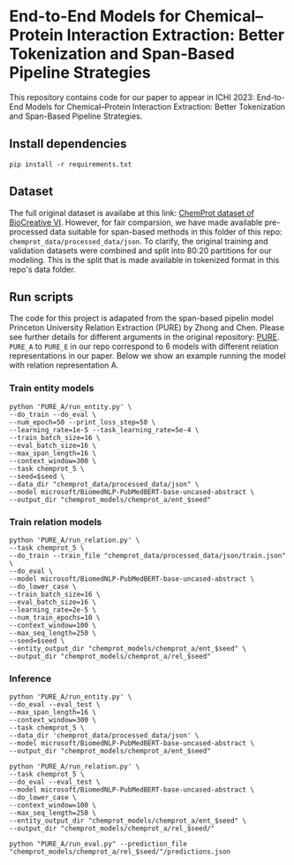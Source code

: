 # End-to-End Models for Chemical–Protein Interaction Extraction: Better Tokenization and Span-Based Pipeline Strategies

This repository contains code for our paper to appear in ICHI 2023: End-to-End Models for Chemical–Protein Interaction Extraction: Better Tokenization and Span-Based Pipeline Strategies.

## Install dependencies
```
pip install -r requirements.txt
```
## Dataset
The full original dataset is availabe at this link: [ChemProt dataset of BioCreative VI](https://biocreative.bioinformatics.udel.edu/tasks/biocreative-vi/track-5/). However, for fair comparsion, we have made available pre-processed data suitable for span-based methods in this folder of this repo: `chemprot_data/processed_data/json`. To clarify, the original training and validation datasets were combined and split into 80:20 partitions for our modeling. This is the split that is made available in tokenized format in this repo's data folder. 

## Run scripts
The code for this project is adapated from the span-based pipelin model Princeton University Relation Extraction (PURE) by Zhong and Chen. Please see further details for different arguments in the original repository: [PURE](https://github.com/princeton-nlp/PURE#Install-dependencies). `PURE_A` to `PURE_E` in our repo correspond to 6 models with different relation representations in our paper. Below we show an example running the model with relation representation A.

### Train entity models
```
python 'PURE_A/run_entity.py' \
--do_train --do_eval \
--num_epoch=50 --print_loss_step=50 \
--learning_rate=1e-5 --task_learning_rate=5e-4 \
--train_batch_size=16 \
--eval_batch_size=16 \
--max_span_length=16 \
--context_window=300 \
--task chemprot_5 \
--seed=$seed \
--data_dir "chemprot_data/processed_data/json" \
--model microsoft/BiomedNLP-PubMedBERT-base-uncased-abstract \
--output_dir "chemprot_models/chemprot_a/ent_$seed"
```

### Train relation models
```
python 'PURE_A/run_relation.py' \
--task chemprot_5 \
--do_train --train_file "chemprot_data/processed_data/json/train.json" \
--do_eval \
--model microsoft/BiomedNLP-PubMedBERT-base-uncased-abstract \
--do_lower_case \
--train_batch_size=16 \
--eval_batch_size=16 \
--learning_rate=2e-5 \
--num_train_epochs=10 \
--context_window=100 \
--max_seq_length=250 \
--seed=$seed \
--entity_output_dir "chemprot_models/chemprot_a/ent_$seed" \
--output_dir "chemprot_models/chemprot_a/rel_$seed"
```

### Inference
```
python 'PURE_A/run_entity.py' \
--do_eval --eval_test \
--max_span_length=16 \
--context_window=300 \
--task chemprot_5 \
--data_dir 'chemprot_data/processed_data/json' \
--model microsoft/BiomedNLP-PubMedBERT-base-uncased-abstract \
--output_dir "chemprot_models/chemprot_a/ent_$seed"

python 'PURE_A/run_relation.py' \
--task chemprot_5 \
--do_eval --eval_test \
--model microsoft/BiomedNLP-PubMedBERT-base-uncased-abstract \
--do_lower_case \
--context_window=100 \
--max_seq_length=250 \
--entity_output_dir "chemprot_models/chemprot_a/ent_$seed" \
--output_dir "chemprot_models/chemprot_a/rel_$seed/"

python "PURE_A/run_eval.py" --prediction_file "chemprot_models/chemprot_a/rel_$seed/"/predictions.json
```







